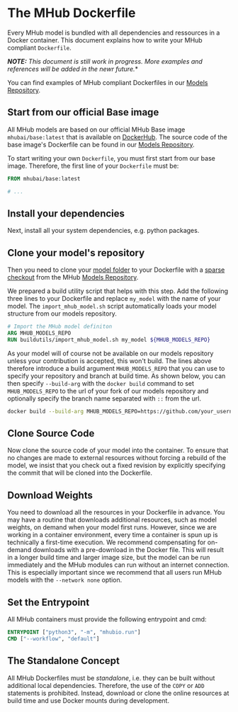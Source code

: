 # The MHub Dockerfile

Every MHub model is bundled with all dependencies and ressources in a Docker container.
This document explains how to write your MHub compliant `Dockerfile`.

***NOTE:** This document is still work in progress. More examples and references will be added in the newr future.**

You can find examples of MHub compliant Dockerfiles in our [Models Repository](https://github.com/MHubAI/models/blob/main/base/dockerfiles/Dockerfile).

## Start from our official Base image

All MHub models are based on our official MHub Base image `mhubai/base:latest` that is available on [DockerHub](https://hub.docker.com/). The source code of the base image's Dockerfile can be found in our [Models Repository](https://github.com/MHubAI/models/blob/main/base/dockerfiles/Dockerfile).

To start writing your own `Dockerfile`, you must first start from our base image. Therefore, the first line of your `Dockerfile` must be:

```dockerfile
FROM mhubai/base:latest

# ...
```

## Install your dependencies

Next, install all your system dependencies, e.g. python packages.

## Clone your model's repository

Then you need to clone your [model folder](model_folder_structure.md) to your Dockerfile with a [sparse checkout](https://git-scm.com/docs/git-sparse-checkout) from the MHub [Models Repository](https://github.com/MHubAI/models/).

We prepared a build utility script that helps with this step. Add the following three lines to your Dockerfile and replace `my_model` with the name of your model. The `import_mhub_model.sh` script automatically loads your model structure from our models repository.

```dockerfile
# Import the MHub model definiton
ARG MHUB_MODELS_REPO
RUN buildutils/import_mhub_model.sh my_model ${MHUB_MODELS_REPO}
```

As your model will of course not be available on our models repository unless your contribution is accepted, this won't build. The lines above therefore introduce a build argument `MHUB_MODELS_REPO` that you can use to specify your repository and branch at build time. As shown below, you can then specify `--build-arg` with the `docker build` command to set `MHUB_MODELS_REPO` to the url of your fork of our models repository and optionally specify the branch name separated with `::` from the url.

```bash
docker build --build-arg MHUB_MODELS_REPO=https://github.com/your_username/models-fork::branch -t dev/my_model:latest .
```

## Clone Source Code

Now clone the source code of your model into the container. To ensure that no changes are made to external resources without forcing a rebuild of the model, we insist that you check out a fixed revision by explicitly specifying the commit that will be cloned into the Dockerfile.

## Download Weights

You need to download all the resources in your Dockerfile in advance. You may have a routine that downloads additional resources, such as model weights, on demand when your model first runs. However, since we are working in a container environment, every time a container is spun up is technically a first-time execution. We recommend compensating for on-demand downloads with a pre-download in the Docker file. This will result in a longer build time and larger image size, but the model can be run immediately and the MHub modules can run without an internet connection. This is especially important since we recommend that all users run MHub models with the `--network none` option.

## Set the Entrypoint

All MHub containers must provide the following entrypoint and cmd:

```dockerfile
ENTRYPOINT ["python3", "-m", "mhubio.run"]
CMD ["--workflow", "default"]
```

## The Standalone Concept

All MHub Dockerfiles must be *standalone*, i.e. they can be built without additional local dependencies. Therefore, the use of the `COPY` or `ADD` statements is prohibited. Instead, download or clone the online resources at build time and use Docker mounts during development.
